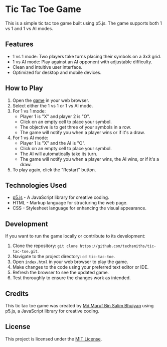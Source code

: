 # Tic Tac Toe Game

This is a simple tic tac toe game built using p5.js. The game supports both 1 vs 1 and 1 vs AI modes.

## Features

- 1 vs 1 mode: Two players take turns placing their symbols on a 3x3 grid.
- 1 vs AI mode: Play against an AI opponent with adjustable difficulty.
- Clean and intuitive user interface.
- Optimized for desktop and mobile devices.

## How to Play

1. Open the [game](https://techsmith-tic-tac-toe.netlify.app/) in your web browser.
2. Select either the 1 vs 1 or 1 vs AI mode.
3. For 1 vs 1 mode:
   - Player 1 is "X" and player 2 is "O".
   - Click on an empty cell to place your symbol.
   - The objective is to get three of your symbols in a row.
   - The game will notify you when a player wins or if it's a draw.
4. For 1 vs AI mode:
   - Player 1 is "X" and the AI is "O".
   - Click on an empty cell to place your symbol.
   - The AI will automatically take its turn.
   - The game will notify you when a player wins, the AI wins, or if it's a draw.
5. To play again, click the "Restart" button.

## Technologies Used

- [p5.js](https://p5js.org/) - A JavaScript library for creative coding.
- HTML - Markup language for structuring the web page.
- CSS - Stylesheet language for enhancing the visual appearance.

## Development

If you want to run the game locally or contribute to its development:

1. Clone the repository: `git clone https://github.com/techsmiths/tic-tac-toe.git`.
2. Navigate to the project directory: `cd tic-tac-toe`.
3. Open `index.html` in your web browser to play the game.
4. Make changes to the code using your preferred text editor or IDE.
5. Refresh the browser to see the updated game.
6. Test thoroughly to ensure the changes work as intended.

## Credits

This tic tac toe game was created by [Md Maruf Bin Salim Bhuiyan](https://github.com/maruf-bin-salim) using p5.js, a JavaScript library for creative coding.

## License

This project is licensed under the [MIT License](LICENSE).
